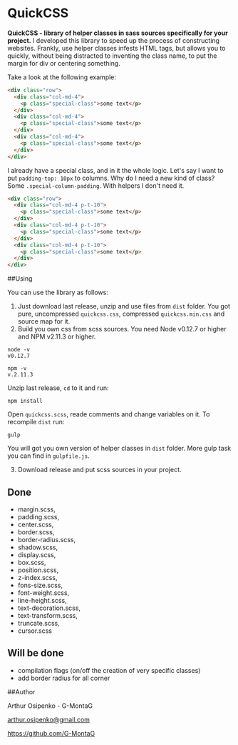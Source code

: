 # QuickCSS

**QuickCSS - library of helper classes in sass sources specifically for your project.**
I developed this library to speed up the process of constructing websites. 
Frankly, use helper classes infests HTML tags, 
but allows you to quickly, without being distracted to inventing the class name, 
to put the margin for div or centering something. 

Take a look at the following example: 

```html
<div class="row">
  <div class="col-md-4">
    <p class="special-class">some text</p>
  </div>
  <div class="col-md-4">
    <p class="special-class">some text</p>
  </div>
  <div class="col-md-4">
    <p class="special-class">some text</p>
  </div>
</div>
```

I already have a special class, and in it the whole logic. 
Let's say I want to put ``padding-top: 10px`` to columns. Why do I need a new kind of class? Some ``.special-column-padding``.
With helpers I don't need it.

```html
<div class="row">
  <div class="col-md-4 p-t-10">
    <p class="special-class">some text</p>
  </div>
  <div class="col-md-4 p-t-10">
    <p class="special-class">some text</p>
  </div>
  <div class="col-md-4 p-t-10">
    <p class="special-class">some text</p>
  </div>
</div>
```

##Using

You can use the library as follows:

1. Just download last release, unzip and use files from ``dist`` folder.
   You got pure, uncompressed ``quickcss.css``, compressed ``quickcss.min.css`` and source map for it.
2. Build you own css from scss sources. You need Node v0.12.7 or higher and NPM v2.11.3 or higher.

  ```
  node -v
  v0.12.7
  
  npm -v
  v.2.11.3
  ```
  Unzip last release, ``cd`` to it and run:

  ```
  npm install
  ```
  Open ``quickcss.scss``, reade comments and change variables on it. To recompile ``dist`` run:
  
  ```
  gulp
  ```
  
  You will got you own version of helper classes in ``dist`` folder. More gulp task you can find in ``gulpfile.js``.

3. Download release and put scss sources in your project. 

## Done

- margin.scss,
- padding.scss,
- center.scss,
- border.scss,
- border-radius.scss,
- shadow.scss,
- display.scss,
- box.scss,
- position.scss,
- z-index.scss,
- fons-size.scss,
- font-weight.scss,
- line-height.scss,
- text-decoration.scss,
- text-transform.scss,
- truncate.scss,
- cursor.scss

## Will be done

- compilation flags (on/off the creation of very specific classes)
- add border radius for all corner

##Author

Arthur Osipenko - G-MontaG

arthur.osipenko@gmail.com

https://github.com/G-MontaG